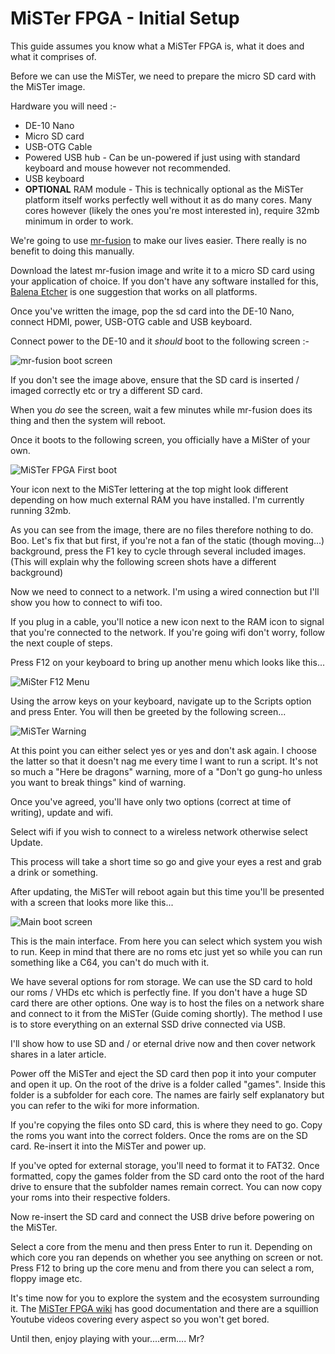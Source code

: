 # MiSTer FPGA - Initial Setup

This guide assumes you know what a MiSTer FPGA is, what it does and what it comprises of.

Before we can use the MiSTer, we need to prepare the micro SD card with the MiSTer image.

Hardware you will need :-

* DE-10 Nano
* Micro SD card
* USB-OTG Cable
* Powered USB hub - Can be un-powered if just using with standard keyboard and mouse however not recommended.
* USB keyboard
* **OPTIONAL** RAM module - This is technically optional as the MiSTer platform itself works perfectly well without it as do many cores. Many cores however (likely the ones you're most interested in), require 32mb minimum in order to work.

We're going to use [mr-fusion](https://github.com/MiSTer-devel/mr-fusion) to make our lives easier. There really is no benefit to doing this manually.

Download the latest mr-fusion image and write it to a micro SD card using your application of choice. If you don't have any software installed for this, [Balena Etcher](https://etcher.balena.io/) is one suggestion that works on all platforms.

Once you've written the image, pop the sd card into the DE-10 Nano, connect HDMI, power, USB-OTG cable and USB keyboard.

Connect power to the DE-10 and it *should* boot to the following screen :-

![mr-fusion boot screen](/assets/mrfusion.png)

If you don't see the image above, ensure that the SD card is inserted / imaged correctly etc or try a different SD card.

When you *do* see the screen, wait a few minutes while mr-fusion does its thing and then the system will reboot.

Once it boots to the following screen, you officially have a MiSter of your own.

![MiSTer FPGA First boot](/assets/mrfirstboot.png)

Your icon next to the MiSTer lettering at the top might look different depending on how much external RAM you have installed. I'm currently running 32mb.

As you can see from the image, there are no files therefore nothing to do. Boo. Let's fix that but first, if you're not a fan of the static (though moving...) background, press the F1 key to cycle through several included images. (This will explain why the following screen shots have a different background)

Now we need to connect to a network. I'm using a wired connection but I'll show you how to connect to wifi too.

If you plug in a cable, you'll notice a new icon next to the RAM icon to signal that you're connected to the network. If you're going wifi don't worry, follow the next couple of steps.

Press F12 on your keyboard to bring up another menu which looks like this...

![MiSter F12 Menu](/assets/mrmenu1.png)

Using the arrow keys on your keyboard, navigate up to the Scripts option and press Enter. You will then be greeted by the following screen...

![MiSTer Warning](/assets/mrwarning.png)

At this point you can either select yes or yes and don't ask again. I choose the latter so that it doesn't nag me every time I want to run a script. It's not so much a "Here be dragons" warning, more of a "Don't go gung-ho unless you want to break things" kind of warning.

Once you've agreed, you'll have only two options (correct at time of writing), update and wifi.

Select wifi if you wish to connect to a wireless network otherwise select Update.

This process will take a short time so go and give your eyes a rest and grab a drink or something.

After updating, the MiSTer will reboot again but this time you'll be presented with a screen that looks more like this...

![Main boot screen](/assets/mrafterupdate.png)

This is the main interface. From here you can select which system you wish to run. Keep in mind that there are no roms etc just yet so while you can run something like a C64, you can't do much with it.

We have several options for rom storage. We can use the SD card to hold our roms / VHDs etc which is perfectly fine. If you don't have a huge SD card there are other options. One way is to host the files on a network share and connect to it from the MiSTer (Guide coming shortly). The method I use is to store everything on an external SSD drive connected via USB.

I'll show how to use SD and / or eternal drive now and then cover network shares in a later article.

Power off the MiSTer and eject the SD card then pop it into your computer and open it up.
On the root of the drive is a folder called "games". Inside this folder is a subfolder for each core. The names are fairly self explanatory but you can refer to the wiki for more information.

If you're copying the files onto SD card, this is where they need to go. Copy the roms you want into the correct folders. Once the roms are on the SD card. Re-insert it into the MiSTer and power up.

If you've opted for external storage, you'll need to format it to FAT32. Once formatted, copy the games folder from the SD card onto the root of the hard drive to ensure that the subfolder names remain correct. You can now copy your roms into their respective folders.

Now re-insert the SD card and connect the USB drive before powering on the MiSTer.

Select a core from the menu and then press Enter to run it. Depending on which core you ran depends on whether you see anything on screen or not. Press F12 to bring up the core menu and from there you can select a rom, floppy image etc.

It's time now for you to explore the system and the ecosystem surrounding it. The [MiSTer FPGA wiki](https://github.com/MiSTer-devel/Wiki_MiSTer/wiki) has good documentation and there are a squillion Youtube videos covering every aspect so you won't get bored.

Until then, enjoy playing with your....erm.... Mr?